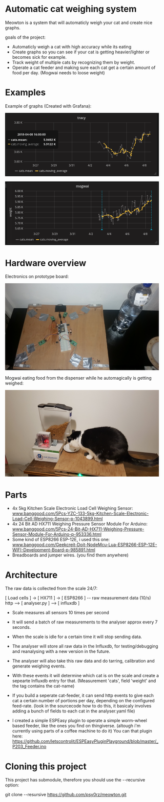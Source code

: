 # Automatic cat weighing system 

Meowton is a system that will automaticly weigh your cat and create nice graphs.

goals of the project:

* Automaticly weigh a cat with high accuracy while its eating
* Create graphs so you can see if your cat is getting heavier/lighter or becomes sick for example.
* Track weight of multiple cats by recognizing them by weight.
* Operate a cat feeder and making sure each cat get a certain amount of food per day. (Mogwai needs to loose weight)

# Examples

Example of graphs (Created with Grafana):

![global](https://github.com/psy0rz/meowton/blob/master/examples/Cat%200.png?raw=true)

![global](https://github.com/psy0rz/meowton/blob/master/examples/Cat%201.png?raw=true)

# Hardware overview

Electronics on prototype board:

![electronics](https://github.com/psy0rz/meowton/blob/master/examples/20170104_015539.jpg?raw=true)

Mogwai eating food from the dispenser while he automagically is getting weighed:

![cataction](https://github.com/psy0rz/meowton/blob/master/examples/20180408_210341.jpg?raw=true)

# Parts

 * 4x 5kg Kitchen Scale Electronic Load Cell Weighing Sensor: www.banggood.com/5Pcs-YZC-133-5kg-Kitchen-Scale-Electronic-Load-Cell-Weighing-Sensor-p-1043899.html
 * 4x 24 Bit AD HX711 Weighing Pressure Sensor Module For Arduino: www.banggood.com/5Pcs-24-Bit-AD-HX711-Weighing-Pressure-Sensor-Module-For-Arduino-p-953336.html
 * Some kind of ESP8266 ESP-12E, i used this one: www.banggood.com/Geekcreit-Doit-NodeMcu-Lua-ESP8266-ESP-12E-WIFI-Development-Board-p-985891.html
 * Breadboards and jumper wires. (you find them anywhere)


# Architecture

The raw data is collected from the scale 24/7:

[ Load cells ] -> [ HX711 ] -> [ ESP8266 ] -- raw measurement data (10/s) http --> [ analyser.py ] --> [ influxdb ]

 * Scale measures all sensors 10 times per second
 * It will send a batch of raw measurements to the analyser approx every 7 seconds.
 * When the scale is idle for a certain time it will stop sending data.
 
 * The analyser will store all raw data in the Influxdb, for testing/debugging and reanalysing with a new version in the future. 
 
 * The analyser will also take this raw data and do tarring, calibration and generate weighing events.
 * With these events it will determine which cat is on the scale and create a sepearte Influxdb entry for that. (Measurement 'cats', field 'weight' and the tag contains the cat-name)
 
 * If you build a seperate cat-feeder, it can send http events to give each cat a certain number of portions per day, depending on the configured feed-rate. (look in the sourcecode how to do this, it basicaly involves adding a bunch of fields to each cat in the analyser.yaml file)
 * I created a simple ESPEasy plugin to operate a simple worm-wheel based feeder, like the ones you find on thingiverse. (altough i'm currently using parts of a coffee machine to do it) You can that plugin here: https://github.com/letscontrolit/ESPEasyPluginPlayground/blob/master/_P203_Feeder.ino 
 
 
 
 
 
 

# Cloning this project

This project has submodule, therefore you should use the --recursive option:

 git clone --resursive https://github.com/psy0rz/meowton.git



